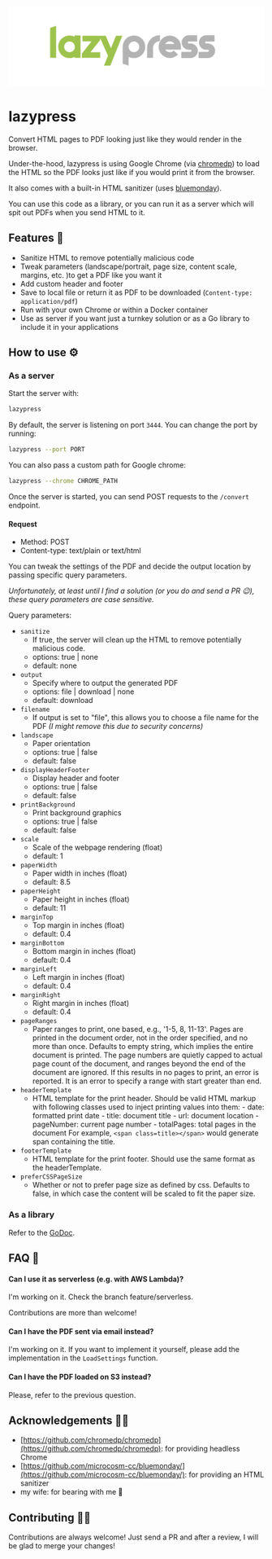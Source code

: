 ﻿![Logo](https://github.com/alexferrari88/lazypress/blob/master/logo.png?raw=true)

# lazypress

Convert HTML pages to PDF looking just like they would render in the browser.

Under-the-hood, lazypress is using Google Chrome (via [chromedp](https://github.com/chromedp/chromedp)) to load the HTML so the PDF looks just like if you would print it from the browser.

It also comes with a built-in HTML sanitizer (uses [bluemonday](https://github.com/microcosm-cc/bluemonday)).

You can use this code as a library, or you can run it as a server which will spit out PDFs when you send HTML to it.

## Features 🚀

- Sanitize HTML to remove potentially malicious code
- Tweak parameters (landscape/portrait, page size, content scale, margins, etc. )to get a PDF like you want it
- Add custom header and footer
- Save to local file or return it as PDF to be downloaded (`Content-type: application/pdf`)
- Run with your own Chrome or within a Docker container
- Use as server if you want just a turnkey solution or as a Go library to include it in your applications

## How to use ⚙️

### As a server

Start the server with:

```bash
lazypress
```

By default, the server is listening on port `3444`. You can change the port by running:

```bash
lazypress --port PORT
```

You can also pass a custom path for Google chrome:

```bash
lazypress --chrome CHROME_PATH
```

Once the server is started, you can send POST requests to the `/convert` endpoint.

#### Request

- Method: POST
- Content-type: text/plain or text/html

You can tweak the settings of the PDF and decide the output location by passing specific query parameters.

_Unfortunately, at least until I find a solution (or you do and send a PR 😉), these query parameters are case sensitive._

Query parameters:

- `sanitize`
  - If true, the server will clean up the HTML to remove potentially malicious code.
  - options: true | none
  - default: none
- `output`
  - Specify where to output the generated PDF
  - options: file | download | none
  - default: download
- `filename`
  - If output is set to "file", this allows you to choose a file name for the PDF _(I might remove this due to security concerns)_
- `landscape`
  - Paper orientation
  - options: true | false
  - default: false
- `displayHeaderFooter`
  - Display header and footer
  - options: true | false
  - default: false
- `printBackground`
  - Print background graphics
  - options: true | false
  - default: false
- `scale`
  - Scale of the webpage rendering (float)
  - default: 1
- `paperWidth`
  - Paper width in inches (float)
  - default: 8.5
- `paperHeight`
  - Paper height in inches (float)
  - default: 11
- `marginTop`
  - Top margin in inches (float)
  - default: 0.4
- `marginBottom`
  - Bottom margin in inches (float)
  - default: 0.4
- `marginLeft`
  - Left margin in inches (float)
  - default: 0.4
- `marginRight`
  - Right margin in inches (float)
  - default: 0.4
- `pageRanges`
  - Paper ranges to print, one based, e.g., '1-5, 8, 11-13'. Pages are printed in the document order, not in the order specified, and no more than once. Defaults to empty string, which implies the entire document is printed. The page numbers are quietly capped to actual page count of the document, and ranges beyond the end of the document are ignored. If this results in no pages to print, an error is reported. It is an error to specify a range with start greater than end.
- `headerTemplate`
  - HTML template for the print header. Should be valid HTML markup with following classes used to inject printing values into them: - date: formatted print date - title: document title - url: document location - pageNumber: current page number - totalPages: total pages in the document For example, `<span class=title></span>` would generate span containing the title.
- `footerTemplate`
  - HTML template for the print footer. Should use the same format as the headerTemplate.
- `preferCSSPageSize`
  - Whether or not to prefer page size as defined by css. Defaults to false, in which case the content will be scaled to fit the paper size.

### As a library

Refer to the [GoDoc](https://pkg.go.dev/github.com/alexferrari88/lazypress).

## FAQ 🤔

#### Can I use it as serverless (e.g. with AWS Lambda)?

I'm working on it. Check the branch feature/serverless.

Contributions are more than welcome!

#### Can I have the PDF sent via email instead?

I'm working on it. If you want to implement it yourself, please add the implementation in the `LoadSettings` function.

#### Can I have the PDF loaded on S3 instead?

Please, refer to the previous question.

## Acknowledgements 🙏🏼

- [https://github.com/chromedp/chromedp](https://github.com/chromedp/chromedp): for providing headless Chrome
- [https://github.com/microcosm-cc/bluemonday/](https://github.com/microcosm-cc/bluemonday/): for providing an HTML sanitizer
- my wife: for bearing with me 🤗

## Contributing 🤝🏼

Contributions are always welcome! Just send a PR and after a review, I will be glad to merge your changes!
